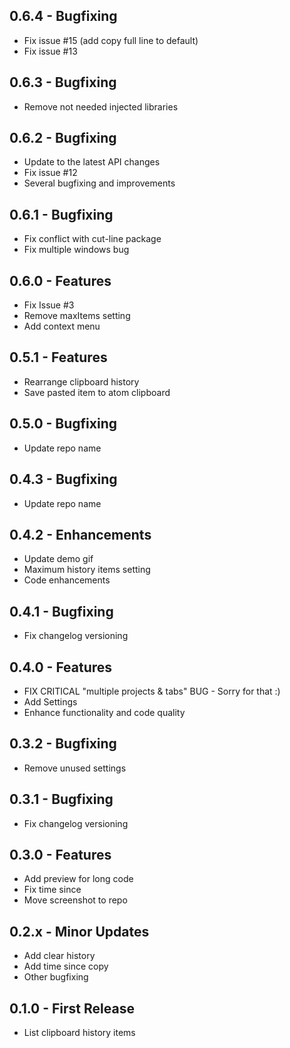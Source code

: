 ## 0.6.4 - Bugfixing
* Fix issue #15 (add copy full line to default)
* Fix issue #13

## 0.6.3 - Bugfixing
* Remove not needed injected libraries

## 0.6.2 - Bugfixing
* Update to the latest API changes
* Fix issue #12
* Several bugfixing and improvements

## 0.6.1 - Bugfixing
* Fix conflict with cut-line package
* Fix multiple windows bug

## 0.6.0 - Features
* Fix Issue #3
* Remove maxItems setting
* Add context menu


## 0.5.1 - Features
* Rearrange clipboard history
* Save pasted item to atom clipboard

## 0.5.0 - Bugfixing
* Update repo name

## 0.4.3 - Bugfixing
* Update repo name

## 0.4.2 - Enhancements
* Update demo gif
* Maximum history items setting
* Code enhancements

## 0.4.1 - Bugfixing
* Fix changelog versioning

## 0.4.0 - Features
* FIX CRITICAL "multiple projects & tabs" BUG - Sorry for that :)
* Add Settings
* Enhance functionality and code quality

## 0.3.2 - Bugfixing
* Remove unused settings

## 0.3.1 - Bugfixing
* Fix changelog versioning

## 0.3.0 - Features
* Add preview for long code
* Fix time since
* Move screenshot to repo

## 0.2.x - Minor Updates
* Add clear history
* Add time since copy
* Other bugfixing

## 0.1.0 - First Release
* List clipboard history items
